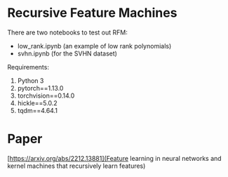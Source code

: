 # Recursive Feature Machines

There are two notebooks to test out RFM: 
- low_rank.ipynb (an example of low rank polynomials)
- svhn.ipynb (for the SVHN dataset)

Requirements:
1. Python 3
2. pytorch==1.13.0
3. torchvision==0.14.0
4. hickle==5.0.2
5. tqdm==4.64.1

# Paper
[https://arxiv.org/abs/2212.13881](Feature learning in neural networks and kernel machines that recursively learn features)

